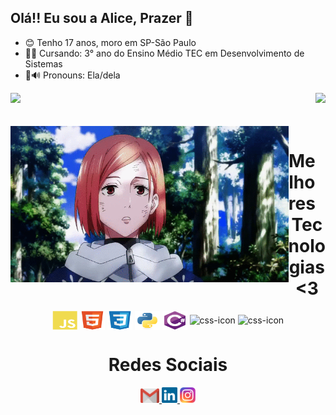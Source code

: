 ## Olá!! Eu sou a Alice, Prazer 👋

- 😊 Tenho 17 anos, moro em SP-São Paulo
- 👩‍💻 Cursando: 3° ano do Ensino Médio TEC em Desenvolvimento de Sistemas
- 🎀🔊 Pronouns: Ela/dela

<div>
  
  <img  height="180em" src="https://github-readme-stats.vercel.app/api?username=Aliceindev&show_icons=true&theme=dracula&include_all_commits=true&count_private=true"/>
  <img align="right" height="180em" src="https://github-readme-stats.vercel.app/api/top-langs/?username=Aliceindev&layout=compact&langs_count=16&theme=dracula"/>
</div>
<br>

<div  align="center"> 
  <div style="display: inline_block"><br>
    <img align="left" height="250" alt="coding-time" src="jujutsu.gif">
    <h1 align="center">Melhores Tecnologias <3</h1>
    <img align="center" height="30" width="40" alt="js-icon"  src="https://raw.githubusercontent.com/devicons/devicon/master/icons/javascript/javascript-plain.svg">
    <img align="center" height="30" width="40" alt="html-icon" src="https://raw.githubusercontent.com/devicons/devicon/master/icons/html5/html5-original.svg">
    <img align="center" height="30" width="40" alt="css-icon" src="https://raw.githubusercontent.com/devicons/devicon/master/icons/css3/css3-original.svg">
    <img align="center" height="30" width="40" alt="css-icon" src="https://raw.githubusercontent.com/devicons/devicon/master/icons/python/python-original.svg">
    <img align="center" height="30" width="40" alt="css-icon" src="https://raw.githubusercontent.com/devicons/devicon/master/icons/csharp/csharp-original.svg">
    <img align="center" height="30" width="40" alt="css-icon" src="https://cdn.jsdelivr.net/gh/devicons/devicon/icons/azure/azure-original.svg">
    <img align="center" height="30" width="40" alt="css-icon" src="https://cdn.jsdelivr.net/gh/devicons/devicon/icons/arduino/arduino-original.svg">
   </div>
    
  <h1 align="center">Redes Sociais</h1>
    <a href = "mailto: alicesantoss0805@gmail.com">
      <img width="30" src="gmail.svg">
    </a>
    <a href = "https://www.linkedin.com/in/alice-santos-588a62243/">
      <img width="25" src="linkedin.svg">
    </a>
    <a href = "https://www.instagram.com/alicee_sb1/">
      <img width="25" src="instagram.png">
    </a>
</div>

